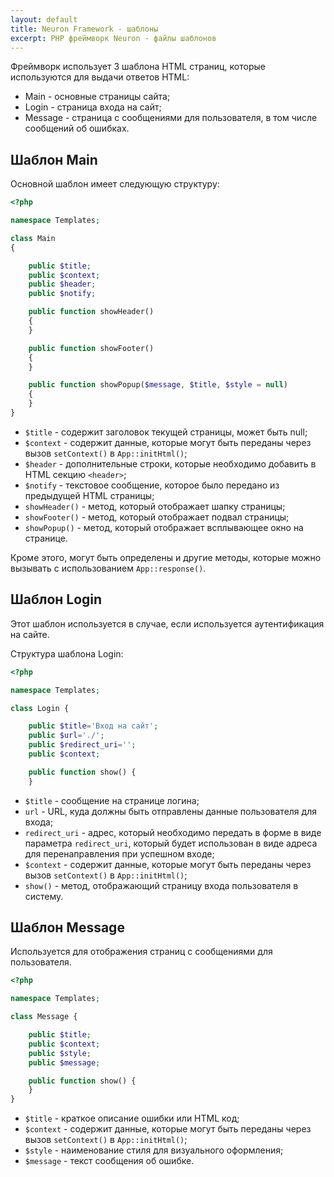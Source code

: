 ```yaml
---
layout: default
title: Neuron Framework - шаблоны
excerpt: PHP фреймворк Neuron - файлы шаблонов
---
```


Фреймворк использует 3 шаблона HTML страниц, которые используются для выдачи ответов HTML:

* Main - основные страницы сайта;
* Login - страница входа на сайт;
* Message - страница с сообщениями для пользователя, в том числе сообщений об ошибках.

## Шаблон Main

Основной шаблон имеет следующую структуру:

```php
<?php

namespace Templates;

class Main
{

    public $title;
    public $context;
    public $header;
    public $notify;

    public function showHeader()
    {
    }

    public function showFooter()
    {
    }

    public function showPopup($message, $title, $style = null)
    {
    }
}
```

* `$title` - содержит заголовок текущей страницы, может быть null;
* `$context` - содержит данные, которые могут быть переданы через вызов `setContext()` в `App::initHtml()`;
* `$header` - дополнительные строки, которые необходимо добавить в HTML секцию `<header>`;
* `$notify` - текстовое сообщение, которое было передано из предыдущей HTML страницы;
* `showHeader()` - метод, который отображает шапку страницы;
* `showFooter()` - метод, который отображает подвал страницы;
* `showPopup()` - метод, который отображает всплывающее окно на странице.

Кроме этого, могут быть определены и другие методы, которые можно вызывать с использованием `App::response()`.

## Шаблон Login

Этот шаблон используется в случае, если используется аутентификация на сайте.

Структура шаблона Login:

```php
<?php

namespace Templates;

class Login {

    public $title='Вход на сайт';
    public $url='./';
    public $redirect_uri='';
    public $context;

    public function show() {
    }
```

* `$title` - сообщение на странице логина;
* `url` - URL, куда должны быть отправлены данные пользователя для входа;
* `redirect_uri` - адрес, который необходимо передать в форме в виде параметра `redirect_uri`, который будет использован в виде адреса для перенаправления при успешном входе;
* `$context` - содержит данные, которые могут быть переданы через вызов `setContext()` в `App::initHtml()`;
* `show()` - метод, отображающий страницу входа пользователя в систему.

## Шаблон Message

Используется для отображения страниц с сообщениями для пользователя.

```php
<?php

namespace Templates;

class Message {

    public $title;
    public $context;
    public $style;
    public $message;

    public function show() {
    }
}
```

* `$title` - краткое описание ошибки или HTML код;
* `$context` - содержит данные, которые могут быть переданы через вызов `setContext()` в `App::initHtml()`;
* `$style` - наименование стиля для визуального оформления;
* `$message` - текст сообщения об ошибке.
